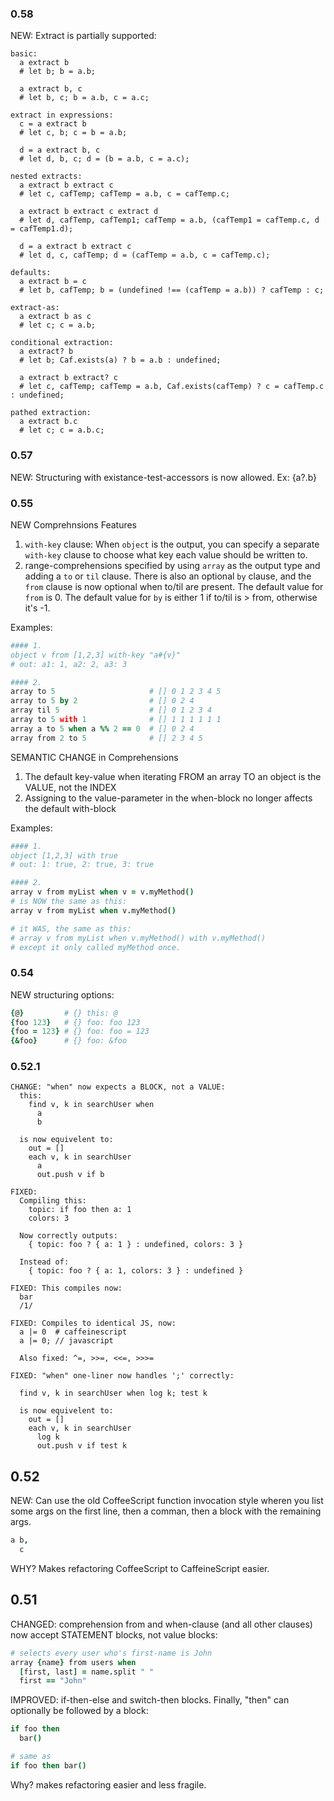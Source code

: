 ### 0.58

NEW: Extract is partially supported:

```
basic:
  a extract b
  # let b; b = a.b;

  a extract b, c
  # let b, c; b = a.b, c = a.c;

extract in expressions:
  c = a extract b
  # let c, b; c = b = a.b;

  d = a extract b, c
  # let d, b, c; d = (b = a.b, c = a.c);

nested extracts:
  a extract b extract c
  # let c, cafTemp; cafTemp = a.b, c = cafTemp.c;

  a extract b extract c extract d
  # let d, cafTemp, cafTemp1; cafTemp = a.b, (cafTemp1 = cafTemp.c, d = cafTemp1.d);

  d = a extract b extract c
  # let d, c, cafTemp; d = (cafTemp = a.b, c = cafTemp.c);

defaults:
  a extract b = c
  # let b, cafTemp; b = (undefined !== (cafTemp = a.b)) ? cafTemp : c;

extract-as:
  a extract b as c
  # let c; c = a.b;

conditional extraction:
  a extract? b
  # let b; Caf.exists(a) ? b = a.b : undefined;

  a extract b extract? c
  # let c, cafTemp; cafTemp = a.b, Caf.exists(cafTemp) ? c = cafTemp.c : undefined;

pathed extraction:
  a extract b.c
  # let c; c = a.b.c;
```

### 0.57

NEW: Structuring with existance-test-accessors is now allowed. Ex: {a?.b}

### 0.55

NEW Comprehnsions Features

1. `with-key` clause: When `object` is the output, you can specify a separate `with-key` clause to choose what key each value should be written to.
2. range-comprehensions specified by using `array` as the output type and adding a `to` or `til` clause. There is also an optional `by` clause, and the `from` clause is now optional when to/til are present. The default value for `from` is 0. The default value for `by` is either 1 if to/til is > from, otherwise it's -1.

Examples:

```coffeescript
#### 1.
object v from [1,2,3] with-key "a#{v}"
# out: a1: 1, a2: 2, a3: 3

#### 2.
array to 5                     # [] 0 1 2 3 4 5
array to 5 by 2                # [] 0 2 4
array til 5                    # [] 0 1 2 3 4
array to 5 with 1              # [] 1 1 1 1 1 1
array a to 5 when a %% 2 == 0  # [] 0 2 4
array from 2 to 5              # [] 2 3 4 5
```


SEMANTIC CHANGE in Comprehensions

1. The default key-value when iterating FROM an array TO an object is the VALUE, not the INDEX
2. Assigning to the value-parameter in the when-block no longer affects the default with-block

Examples:

```coffeescript
#### 1.
object [1,2,3] with true
# out: 1: true, 2: true, 3: true

#### 2.
array v from myList when v = v.myMethod()
# is NOW the same as this:
array v from myList when v.myMethod()

# it WAS, the same as this:
# array v from myList when v.myMethod() with v.myMethod()
# except it only called myMethod once.
```

### 0.54

NEW structuring options:

```coffeescript
{@}         # {} this: @
{foo 123}   # {} foo: foo 123
{foo = 123} # {} foo: foo = 123
{&foo}      # {} foo: &foo
```

### 0.52.1

```
CHANGE: "when" now expects a BLOCK, not a VALUE:
  this:
    find v, k in searchUser when
      a
      b

  is now equivelent to:
    out = []
    each v, k in searchUser
      a
      out.push v if b

FIXED:
  Compiling this:
    topic: if foo then a: 1
    colors: 3

  Now correctly outputs:
    { topic: foo ? { a: 1 } : undefined, colors: 3 }

  Instead of:
    { topic: foo ? { a: 1, colors: 3 } : undefined }

FIXED: This compiles now:
  bar
  /1/

FIXED: Compiles to identical JS, now:
  a |= 0  # caffeinescript
  a |= 0; // javascript

  Also fixed: ^=, >>=, <<=, >>>=

FIXED: "when" one-liner now handles ';' correctly:

  find v, k in searchUser when log k; test k

  is now equivelent to:
    out = []
    each v, k in searchUser
      log k
      out.push v if test k
```

## 0.52

NEW: Can use the old CoffeeScript function invocation style wheren you list some args on the first line, then a comman, then a block with the remaining args.

```coffeescript
a b,
  c

```

WHY? Makes refactoring CoffeeScript to CaffeineScript easier.

## 0.51

CHANGED: comprehension from and when-clause (and all other clauses) now accept STATEMENT blocks, not value blocks:

```coffeescript
# selects every user who's first-name is John
array {name} from users when
  [first, last] = name.split " "
  first == "John"
```

IMPROVED: if-then-else and switch-then blocks. Finally, "then" can optionally be followed by a block:

```coffeescript
if foo then
  bar()

# same as
if foo then bar()
```

Why? makes refactoring easier and less fragile.